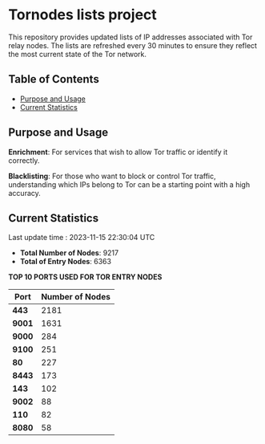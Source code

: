 # Tornodes lists project

This repository provides updated lists of IP addresses associated with Tor relay nodes. The lists are refreshed every 30 minutes to ensure they reflect the most current state of the Tor network.

## Table of Contents

- [Purpose and Usage](#purpose-and-usage)
- [Current Statistics](#current-statistics)


## Purpose and Usage

**Enrichment**: For services that wish to allow Tor traffic or identify it correctly.

**Blacklisting**: For those who want to block or control Tor traffic, understanding which IPs belong to Tor can be a starting point with a high accuracy.

## Current Statistics

Last update time : 2023-11-15 22:30:04 UTC

- **Total Number of Nodes**: 9217
- **Total of Entry Nodes**: 6363

**TOP 10 PORTS USED FOR TOR ENTRY NODES**

| **Port** | **Number of Nodes** |
|------|-----------------|
| **443**   | 2181  |
| **9001**   | 1631  |
| **9000**   | 284  |
| **9100**   | 251  |
| **80**   | 227  |
| **8443**   | 173  |
| **143**   | 102  |
| **9002**   | 88  |
| **110**   | 82  |
| **8080**   | 58  |

